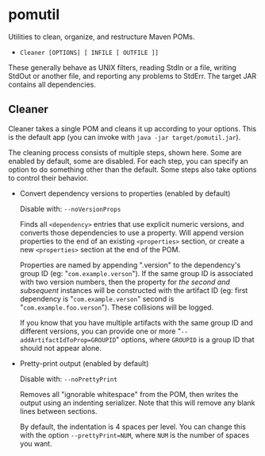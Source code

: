 pomutil
=======

Utilities to clean, organize, and restructure Maven POMs.

* `Cleaner [OPTIONS] [ INFILE [ OUTFILE ]]`

These generally behave as UNIX filters, reading StdIn or a file, writing StdOut or another file, and reporting any problems to StdErr. The target JAR contains all dependencies.

Cleaner
-------

Cleaner takes a single POM and cleans it up according to your options. This is the default app (you can invoke with `java -jar target/pomutil.jar`).

The cleaning process consists of multiple steps, shown here. Some are enabled by default, some are disabled. For each step,
you can specify an option to do something other than the default. Some steps also take options to control their behavior.

* Convert dependency versions to properties (enabled by default)

    Disable with: `--noVersionProps`

    Finds all `<dependency>` entries that use explicit numeric versions, and converts those dependencies to use a property.
    Will append version properties to the end of an existing `<properties>` section, or create a new `<properties>` section
    at the end of the POM.

    Properties are named by appending ".version" to the dependency's group ID (eg: "`com.example.verson`"). If the same
    group ID is associated with two version numbers, then the property for *the second and subsequent* instances will be
    constructed with the artifact ID (eg: first dependency is "`com.example.verson`" second is "`com.example.foo.verson`").
    These collisions will be logged.

    If you know that you have multiple artifacts with the same group ID and different versions, you can provide one or
    more "`--addArtifactIdToProp=GROUPID`" options, where `GROUPID` is a group ID that should not appear alone.

* Pretty-print output (enabled by default)

    Disable with: `--noPrettyPrint`

    Removes all "ignorable whitespace" from the POM, then writes the output using an indenting serializer. Note that this
    will remove any blank lines between sections.

    By default, the indentation is 4 spaces per level. You can change this with the option `--prettyPrint=NUM`, where
    `NUM` is the number of spaces you want.
